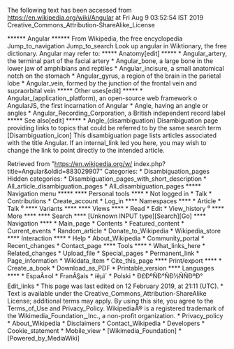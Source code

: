 The following text has been accessed from https://en.wikipedia.org/wiki/Angular at Fri Aug 9 03:52:54 IST 2019
Creative_Commons_Attribution-ShareAlike_License




















****** Angular ******
From Wikipedia, the free encyclopedia
Jump_to_navigation Jump_to_search
 Look up angular in Wiktionary, the free dictionary.
Angular may refer to:
***** Anatomy[edit] *****
    * Angular_artery, the terminal part of the facial artery
    * Angular_bone, a large bone in the lower jaw of amphibians and reptiles
    * Angular_incisure, a small anatomical notch on the stomach
    * Angular_gyrus, a region of the brain in the parietal lobe
    * Angular_vein, formed by the junction of the frontal vein and supraorbital
      vein
***** Other uses[edit] *****
    * Angular_(application_platform), an open-source web framework
          o AngularJS, the first incarnation of Angular
    * Angle, having an angle or angles
    * Angular_Recording_Corporation, a British independent record label
***** See also[edit] *****
    * Angle_(disambiguation)
                      Disambiguation page providing links to topics that could
                      be referred to by the same search term
[Disambiguation_icon] This disambiguation page lists articles associated with
                      the title Angular.
                      If an internal_link led you here, you may wish to change
                      the link to point directly to the intended article.

Retrieved from "https://en.wikipedia.org/w/
index.php?title=Angular&oldid=883029907"
Categories:
    * Disambiguation_pages
Hidden categories:
    * Disambiguation_pages_with_short_description
    * All_article_disambiguation_pages
    * All_disambiguation_pages
***** Navigation menu *****
**** Personal tools ****
    * Not logged in
    * Talk
    * Contributions
    * Create_account
    * Log_in
**** Namespaces ****
    * Article
    * Talk
⁰
**** Variants ****
**** Views ****
    * Read
    * Edit
    * View_history
⁰
**** More ****
**** Search ****
[Unknown INPUT type][Search][Go]
**** Navigation ****
    * Main_page
    * Contents
    * Featured_content
    * Current_events
    * Random_article
    * Donate_to_Wikipedia
    * Wikipedia_store
**** Interaction ****
    * Help
    * About_Wikipedia
    * Community_portal
    * Recent_changes
    * Contact_page
**** Tools ****
    * What_links_here
    * Related_changes
    * Upload_file
    * Special_pages
    * Permanent_link
    * Page_information
    * Wikidata_item
    * Cite_this_page
**** Print/export ****
    * Create_a_book
    * Download_as_PDF
    * Printable_version
**** Languages ****
    * EspaÃ±ol
    * FranÃ§ais
    * íêµ­ì´
    * Polski
    * Ð£ÐºÑÐ°ÑÐ½ÑÑÐºÐ°
Edit_links
    * This page was last edited on 12 February 2019, at 21:11 (UTC).
    * Text is available under the Creative_Commons_Attribution-ShareAlike
      License; additional terms may apply. By using this site, you agree to the
      Terms_of_Use and Privacy_Policy. WikipediaÂ® is a registered trademark of
      the Wikimedia_Foundation,_Inc., a non-profit organization.
    * Privacy_policy
    * About_Wikipedia
    * Disclaimers
    * Contact_Wikipedia
    * Developers
    * Cookie_statement
    * Mobile_view
    * [Wikimedia_Foundation]
    * [Powered_by_MediaWiki]
